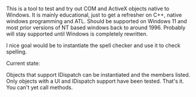 This is a tool to test and try out COM and ActiveX objects native to Windows. It is mainly educational, just to get a refresher on C++, native windows programming and ATL.
Should be supported on Windows 11 and most prior versions of NT based windows back to around 1996.  Probably will stay supported until Windows is completely rewritten.

I nice goal would be to instantiate the spell checker and use it to check spelling.

Current state:

Objects that support IDispatch can be instantiated and the members listed.  Only objects with a UI and IDispatch support have been tested.
That's it.  You can't yet call methods.
